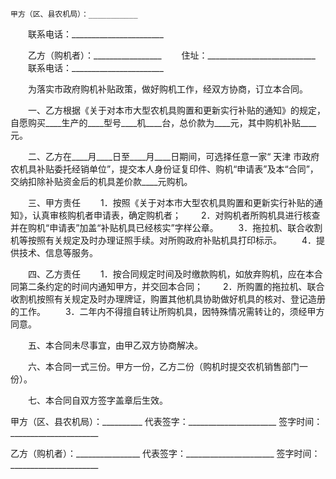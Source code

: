 
 


    甲方（区、县农机局）：___________
　　联系电话：_______________________


　　乙方（购机者）：_________________
　　住址：___________________________
　　联系电话：_______________________


　　为落实市政府购机补贴政策，做好购机工作，经双方协商，订立本合同。


　　一、乙方根据《关于对本市大型农机具购置和更新实行补贴的通知》的规定，自愿购买____生产的____型号____机____台，总价款为____元，其中购机补贴____元。


　　二、乙方在____月____日至____月____日期间，可选择任意一家“
天津
市政府农机具补贴委托经销单位”，提交本人身份证复印件、购机“申请表”及本“合同”，交纳扣除补贴资金后的机具差价款____元购机。


　　三、甲方责任
　　1．按照《关于对本市大型农机具购置和更新实行补贴的通知》，认真审核购机者申请表，确定购机者；
　　2．对购机者所购机具进行核查并在购机“申请表”加盖“补贴机具已经核实”字样公章。
　　3．拖拉机、联合收割机等按照有关规定及时办理证照手续。对所购政府补贴机具打印标示。
　　4．提供技术、信息等服务。


　　四、乙方责任
　　1．按合同规定时间及时缴款购机，如放弃购机，应在本合同第二条约定的时间内通知甲方，并交回本合同；
　　2．所购置的拖拉机、联合收割机按照有关规定及时办理牌证，购置其他机具协助做好机具的核对、登记造册的工作。
　　3．二年内不得擅自转让所购机具，因特殊情况需转让的，须经甲方同意。


　　五、本合同未尽事宜，由甲乙双方协商解决。


　　六、本合同一式三份。甲方一份，乙方二份（购机时提交农机销售部门一份）。


　　七、本合同自双方签字盖章后生效。


 


甲方（区、县农机局）：__________
代表签字：______________________
签字时间：______________________


乙方（购机者）：________________
代表签字：______________________
签字时间：______________________
 


 

 
 
 
 
 
  


  
 

  


  


  
 
 
 
 

